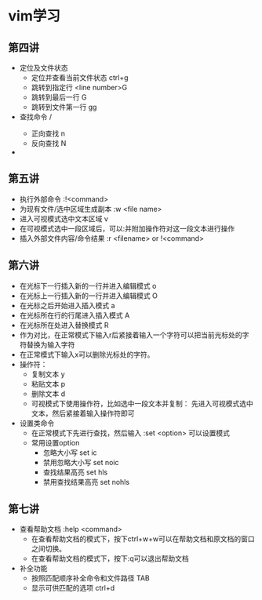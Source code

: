 # vim学习

## 第四讲
+ 定位及文件状态
  + 定位并查看当前文件状态   ctrl+g
  + 跳转到指定行   \<line number>G
  + 跳转到最后一行   G
  + 跳转到文件第一行   gg
+ 查找命令   /<text>
  + 正向查找   n
  + 反向查找   N
+ 
## 第五讲

+ 执行外部命令   :!\<command> 
+ 为现有文件/选中区域生成副本   :w \<file name> 
+ 进入可视模式选中文本区域   v
+ 在可视模式选中一段区域后，可以:并附加操作符对这一段文本进行操作
+ 插入外部文件内容/命令结果   :r \<filename> or !\<command>

## 第六讲

+ 在光标下一行插入新的一行并进入编辑模式   o
+ 在光标上一行插入新的一行并进入编辑模式   O
+ 在光标之后开始进入插入模式   a
+ 在光标所在行的行尾进入插入模式   A
+ 在光标所在处进入替换模式  R
+ 作为对比，在正常模式下输入r后紧接着输入一个字符可以把当前光标处的字符替换为输入字符
+ 在正常模式下输入x可以删除光标处的字符。
+ 操作符：
  + 复制文本   y
  + 粘贴文本   p
  + 删除文本   d
  + 可视模式下使用操作符，比如选中一段文本并复制： 先进入可视模式选中文本，然后紧接着输入操作符即可
+ 设置类命令
  + 在正常模式下先进行查找，然后输入   :set \<option>   可以设置模式
  + 常用设置option
    + 忽略大小写 set ic
    + 禁用忽略大小写 set noic
    + 查找结果高亮 set hls
    + 禁用查找结果高亮 set nohls

## 第七讲
+ 查看帮助文档   :help \<command>
  + 在查看帮助文档的模式下，按下ctrl+w+w可以在帮助文档和原文档的窗口之间切换。
  + 在查看帮助文档的模式下，按下:q可以退出帮助文档
+ 补全功能
  + 按照匹配顺序补全命令和文件路径   TAB
  + 显示可供匹配的选项   ctrl+d